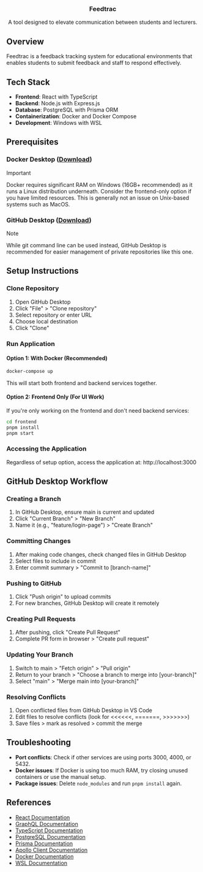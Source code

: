 <br/>
<p align="center">
  <h3 align="center">Feedtrac</h3>

  <p align="center">
    A tool designed to elevate communication between students and lecturers.
  </p>
</p>

## Overview
Feedtrac is a feedback tracking system for educational environments that enables students to submit feedback and staff to respond effectively.

## Tech Stack
- **Frontend**: React with TypeScript
- **Backend**: Node.js with Express.js
- **Database**: PostgreSQL with Prisma ORM
- **Containerization**: Docker and Docker Compose
- **Development**: Windows with WSL

## Prerequisites

### Docker Desktop ([Download](https://docs.docker.com/desktop/setup/install))
> [!IMPORTANT]
> Docker requires significant RAM on Windows (16GB+ recommended) as it runs a Linux distribution underneath.
> Consider the frontend-only option if you have limited resources.
> This is generally not an issue on Unix-based systems such as MacOS.

### GitHub Desktop ([Download](https://desktop.github.com/))
> [!NOTE]
> While git command line can be used instead, GitHub Desktop is recommended for easier management of private repositories like this one.

## Setup Instructions

### Clone Repository
1. Open GitHub Desktop
2. Click "File" > "Clone repository"
3. Select repository or enter URL
4. Choose local destination
5. Click "Clone"

### Run Application

#### Option 1: With Docker (Recommended)
```bash
docker-compose up
```
This will start both frontend and backend services together.

#### Option 2: Frontend Only (For UI Work)
If you're only working on the frontend and don't need backend services:
```bash
cd frontend
pnpm install
pnpm start
```

### Accessing the Application
Regardless of setup option, access the application at: http://localhost:3000

## GitHub Desktop Workflow

### Creating a Branch
1. In GitHub Desktop, ensure main is current and updated
2. Click "Current Branch" > "New Branch" 
3. Name it (e.g., "feature/login-page") > "Create Branch"

### Committing Changes
1. After making code changes, check changed files in GitHub Desktop
2. Select files to include in commit
3. Enter commit summary > "Commit to [branch-name]"

### Pushing to GitHub
1. Click "Push origin" to upload commits
2. For new branches, GitHub Desktop will create it remotely

### Creating Pull Requests
1. After pushing, click "Create Pull Request"
2. Complete PR form in browser > "Create pull request"

### Updating Your Branch
1. Switch to main > "Fetch origin" > "Pull origin" 
2. Return to your branch > "Choose a branch to merge into [your-branch]"
3. Select "main" > "Merge main into [your-branch]"

### Resolving Conflicts
1. Open conflicted files from GitHub Desktop in VS Code
2. Edit files to resolve conflicts (look for <<<<<<, =======, >>>>>>>)
3. Save files > mark as resolved > commit the merge

## Troubleshooting
- **Port conflicts**: Check if other services are using ports 3000, 4000, or 5432.
- **Docker issues**: If Docker is using too much RAM, try closing unused containers or use the manual setup.
- **Package issues**: Delete `node_modules` and run `pnpm install` again.

## References
- [React Documentation](https://reactjs.org/docs/getting-started.html)
- [GraphQL Documentation](https://graphql.org/learn/)
- [TypeScript Documentation](https://www.typescriptlang.org/docs/)
- [PostgreSQL Documentation](https://www.postgresql.org/docs/)
- [Prisma Documentation](https://www.prisma.io/docs/)
- [Apollo Client Documentation](https://www.apollographql.com/docs/react/)
- [Docker Documentation](https://docs.docker.com/)
- [WSL Documentation](https://docs.microsoft.com/en-us/windows/wsl/)